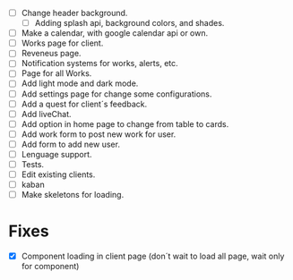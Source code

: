 - [ ] Change header background.
  - [ ] Adding splash api, background colors, and shades.
- [ ] Make a calendar, with google calendar api or own.
- [ ] Works page for client.
- [ ] Reveneus page.
- [ ] Notification systems for works, alerts, etc.
- [ ] Page for all Works.
- [ ] Add light mode and dark mode.
- [ ] Add settings page for change some configurations.
- [ ] Add a quest for client´s feedback.
- [ ] Add liveChat.
- [ ] Add option in home page to change from table to cards.
- [ ] Add work form to post new work for user.
- [ ] Add form to add new user.
- [ ] Lenguage support.
- [ ] Tests.
- [ ] Edit existing clients.
- [ ] kaban
- [ ] Make skeletons for loading.

# Fixes

- [x] Component loading in client page (don´t wait to load all page, wait only for component)
